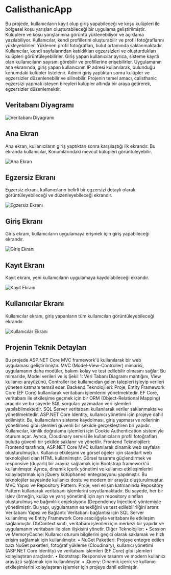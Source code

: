 # CalisthanicApp

Bu projede, kullanıcıların kayıt olup giriş yapabileceği ve
koşu kulüpleri ile bölgesel koşu yarışları oluşturabileceği bir uygulama geliştirilmiştir.
Külüplere ve koşu yarışlarınına görüntü yüklenebiliyor ve açıklama yazılabiliyor.
Kullanıcılar, kendi profillerini oluşturabilir ve profil fotoğraflarını yükleyebilirler.
Yüklenen profil fotoğrafları, bulut ortamında saklanmaktadır. Kullanıcılar, kendi
sayfalarından katıldıkları egzersizleri ve oluşturdukları kulüpleri görüntüleyebilirler. Giriş
yapan kullanıcılar ayrıca, sisteme kayıtlı olan kullanıcıların sayısını görebilir ve
profillerine erişebilirler. Uygulamanın ana ekranında, giriş yapan kullanıcının IP adresi
kullanılarak, bulunduğu konumdaki kulüpler listelenir. Admin giriş yaptıktan
sonra kulüpler ve egzersizler düzenlenebilir ve silinebilir. Projenin temel amacı, calisthanic egzersizi yapmak
isteyen bireyleri kulüpler altında bir araya getirerek, egzersizler düzenlemektir. 

## Veritabanı Diyagramı

![Veritabanı Diyagramı](https://github.com/user-attachments/assets/bbf89983-6f42-4f40-a0d9-fc89e5c134ab)

## Ana Ekran

Ana ekran, kullanıcıların giriş yaptıktan sonra karşılaştığı ilk ekrandır. Bu ekranda kullanıcılar, Konumlarındaki mevcut külüpleri görüntüleyebilir.

![Ana Ekran](https://github.com/user-attachments/assets/96bd7a78-d74f-468a-941f-cf9e1068cf16)

## Egzersiz Ekranı

Egzersiz ekranı, kullanıcıların belirli bir egzersizi detaylı olarak görüntüleyebileceği ve düzenleyebileceği ekrandır.

![Egzersiz Ekranı](https://github.com/user-attachments/assets/391dfde6-49b7-4de0-8957-057aa31cc444)

## Giriş Ekranı

Giriş ekranı, kullanıcıların uygulamaya erişmek için giriş yapabileceği ekrandır.

![Giriş Ekranı](https://github.com/user-attachments/assets/c297f9d7-894e-4725-ba6e-3f3937e0a9ca)

## Kayıt Ekranı

Kayıt ekranı, yeni kullanıcıların uygulamaya kaydolabileceği ekrandır.

![Kayıt Ekranı](https://github.com/user-attachments/assets/f6ff5de4-fba9-42b6-866d-b043242bd155)

## Kullanıcılar Ekranı

Kullanıcılar ekranı, giriş yapanların tüm kullanıcıları görüntüleyebileceği ekrandır.

![Kullanıcılar Ekranı](https://github.com/user-attachments/assets/fea6127c-8b3e-4b48-852b-83e9528ff078)

## Projenin Teknik Detayları

Bu projede ASP.NET Core MVC framework'ü kullanılarak bir web uygulaması
geliştirilmiştir. MVC (Model-View-Controller) mimarisi, uygulamanın daha modüler,
bakımı kolay ve test edilebilir olmasını sağlar. Bu mimaride, Model verileri ve iş
Şekil 1: Veri Tabanı Diagramı
mantığını, View kullanıcı arayüzünü, Controller ise kullanıcıdan gelen talepleri
işleyip verileri yöneten katmanı temsil eder.
Backend Teknolojileri:
Proje, Entity Framework Core (EF Core) kullanılarak veritabanı işlemlerini yönetmektedir.
EF Core, veritabanı ile etkileşime geçmek için bir ORM (Object-Relational Mapping) aracıdır
ve bu sayede SQL sorguları yazmadan veri işlemleri yapılabilmektedir. SQL Server
veritabanı kullanılarak veriler saklanmakta ve yönetilmektedir.
ASP.NET Core Identity, kullanıcı yönetimi için projeye dahil edilmiştir. Bu, kullanıcıların
sisteme kaydolması, giriş yapması ve rollerinin yönetilmesi gibi işlemleri güvenli bir şekilde
gerçekleştiren bir yapıdır. Kullanıcılar, kimlik doğrulama işlemleri için Cookie
Authentication sistemiyle oturum açar.
Ayrıca, Cloudinary servisi ile kullanıcıların profil fotoğrafları bulutta güvenli bir şekilde
saklanır ve yönetilir.
Frontend Teknolojileri:
Frontend tarafında, ASP.NET Core MVC kullanılarak dinamik web sayfaları
oluşturulmuştur. Kullanıcı etkileşimi ve görsel öğeler için standart web teknolojileri olan
HTML kullanılmıştır. Görsel tasarımı güçlendirmek ve responsive (duyarlı) bir arayüz
sağlamak için Bootstrap framework'ü kullanılmıştır. Ayrıca, dinamik içerik yönetimi ve
kullanıcı etkileşimlerini kolaylaştırmak için jQuery kütüphanesi entegrasyonu yapılmıştır. Bu
teknolojiler sayesinde kullanıcı dostu ve modern bir arayüz oluşturulmuştur.
MVC Yapısı ve Repository Pattern:
Proje, veri erişim katmanında Repository Pattern kullanarak veritabanı işlemlerini
soyutlamaktadır. Bu sayede, her bir işlev (örneğin, kulüp ve yarış yönetimi) için ayrı
repository sınıfları oluşturulmuş ve bağımlılık enjeksiyonu (Dependency Injection)
yöntemiyle yönetilmiştir. Bu yapı, uygulamanın esnekliğini ve test edilebilirliğini artırır.
Veritabanı Yapısı ve Bağlantı:
Veritabanı bağlantısı için SQL Server kullanılmış ve Entity Framework Core aracılığıyla
veritabanı ile etkileşim sağlanmıştır. DbContext sınıfı, veritabanı işlemleri için merkezi bir
yapıdır ve uygulamanın veritabanı ile olan ilişkisini yönetir.
Diğer Teknolojiler:
• Session ve MemoryCache: Kullanıcı oturum bilgilerini geçici olarak saklamak ve
hızlı erişim sağlamak için kullanılmıştır.
• NuGet Paketleri: Projeye entegre edilen bazı NuGet paketleri, fotoğraf yükleme
(Cloudinary), kullanıcı yönetimi (ASP.NET Core Identity) ve veritabanı işlemleri
(EF Core) gibi işlemleri kolaylaştıran araçlardır.
• Bootstrap: Responsive tasarım ve modern kullanıcı arayüzü sağlamak için
kullanılmıştır.
• jQuery: Dinamik içerik ve kullanıcı etkileşimlerini kolaylaştıran işlemler için projeye
dahil edilmiştir.
